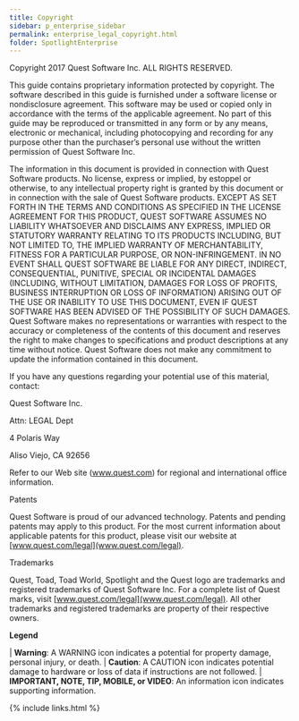 ```yaml
---
title: Copyright
sidebar: p_enterprise_sidebar
permalink: enterprise_legal_copyright.html
folder: SpotlightEnterprise
---
```




Copyright 2017 Quest Software Inc. ALL RIGHTS RESERVED.

This guide contains proprietary information protected by copyright. The software described in this guide is furnished under a software license or nondisclosure agreement. This software may be used or copied only in accordance with the terms of the applicable agreement. No part of this guide may be reproduced or transmitted in any form or by any means, electronic or mechanical, including photocopying and recording for any purpose other than the purchaser’s personal use without the written permission of Quest Software Inc.

The information in this document is provided in connection with Quest Software products. No license, express or implied, by estoppel or otherwise, to any intellectual property right is granted by this document or in connection with the sale of Quest Software products. EXCEPT AS SET FORTH IN THE TERMS AND CONDITIONS AS SPECIFIED IN THE LICENSE AGREEMENT FOR THIS PRODUCT, QUEST SOFTWARE ASSUMES NO LIABILITY WHATSOEVER AND DISCLAIMS ANY EXPRESS, IMPLIED OR STATUTORY WARRANTY RELATING TO ITS PRODUCTS INCLUDING, BUT NOT LIMITED TO, THE IMPLIED WARRANTY OF MERCHANTABILITY, FITNESS FOR A PARTICULAR PURPOSE, OR NON-INFRINGEMENT. IN NO EVENT SHALL QUEST SOFTWARE BE LIABLE FOR ANY DIRECT, INDIRECT, CONSEQUENTIAL, PUNITIVE, SPECIAL OR INCIDENTAL DAMAGES (INCLUDING, WITHOUT LIMITATION, DAMAGES FOR LOSS OF PROFITS, BUSINESS INTERRUPTION OR LOSS OF INFORMATION) ARISING OUT OF THE USE OR INABILITY TO USE THIS DOCUMENT, EVEN IF QUEST SOFTWARE HAS BEEN ADVISED OF THE POSSIBILITY OF SUCH DAMAGES. Quest Software makes no representations or warranties with respect to the accuracy or completeness of the contents of this document and reserves the right to make changes to specifications and product descriptions at any time without notice. Quest Software does not make any commitment to update the information contained in this document.

If you have any questions regarding your potential use of this material, contact:

Quest Software Inc.

Attn: LEGAL Dept

4 Polaris Way

Aliso Viejo, CA 92656

Refer to our Web site (www.quest.com) for regional and international office information.

Patents

Quest Software is proud of our advanced technology. Patents and pending patents may apply to this product. For the most current information about applicable patents for this product, please visit our website at [www.quest.com/legal](www.quest.com/legal).

Trademarks

Quest, Toad, Toad World, Spotlight and the Quest logo are trademarks and registered trademarks of Quest Software Inc. For a complete list of Quest marks, visit [www.quest.com/legal](www.quest.com/legal). All other trademarks and registered trademarks are property of their respective owners.

**Legend**

 | **Warning**: A WARNING icon indicates a potential for property damage, personal injury, or death.
 | **Caution**: A CAUTION icon indicates potential damage to hardware or loss of data if instructions are not followed.
 | **IMPORTANT, NOTE, TIP, MOBILE, or VIDEO**: An information icon indicates supporting information.



{% include links.html %}
